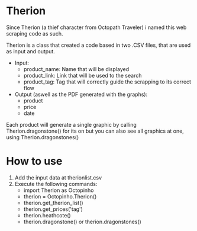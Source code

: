 # Therion

Since Therion (a thief character from Octopath Traveler) i named this web scraping code as such.

Therion is a class that created a code based in two .CSV files, that are used as input and output.
  - Input: 
    - product_name: Name that will be displayed
    - product_link: Link that will be used to the search
    - product_tag: Tag that will correctly guide the scrapping to its correct flow
  - Output (aswell as the PDF generated with the graphs): 
    - product
    - price
    - date 

Each product will generate a single graphic by calling Therion.dragonstone() for its on but you can also see all graphics at one, using Therion.dragonstones()

# How to use

1. Add the input data at therionlist.csv
2. Execute the following commands: 
    - import Therion as Octopinho
    - therion = Octopinho.Therion()
    - therion.get_therion_list()
    - therion.get_prices('tag')
    - therion.heathcote()
    - therion.dragonstone() or therion.dragonstones()

